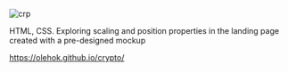 ![crp](https://github.com/user-attachments/assets/a8aa72b9-eb08-4afd-8430-9f633c1eac7b)

HTML, CSS. Exploring scaling and position properties in the landing page created with a pre-designed mockup

https://olehok.github.io/crypto/
